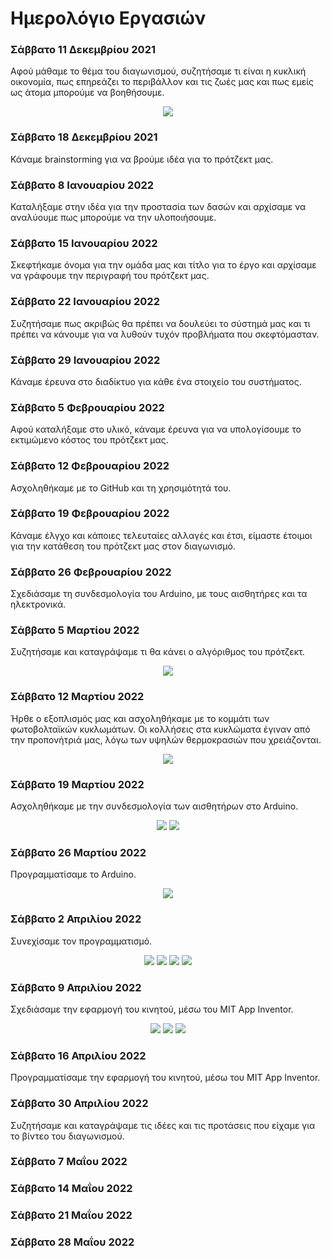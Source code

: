 # Ημερολόγιο Εργασιών

### Σάββατο 11 Δεκεμβρίου 2021
Αφού μάθαμε το θέμα του διαγωνισμού, συζητήσαμε τι είναι η κυκλική οικονομία, πως επηρεάζει το περιβάλλον και τις ζωές μας και πως εμείς ως άτομα μπορούμε να βοηθήσουμε.

<p align="center">
<img src="https://user-images.githubusercontent.com/28193137/164412650-3b6c9987-1af6-4497-86dd-0a74354ed076.jpg" />
</p>

### Σάββατο 18 Δεκεμβρίου 2021
Κάναμε brainstorming για να βρούμε ιδέα για το πρότζεκτ μας.

### Σάββατο 8 Ιανουαρίου 2022
Καταλήξαμε στην ιδέα για την προστασία των δασών και αρχίσαμε να αναλύουμε πως μπορούμε να την υλοποιήσουμε.

### Σάββατο 15 Ιανουαρίου 2022
Σκεφτήκαμε όνομα για την ομάδα μας και τίτλο για το έργο και αρχίσαμε να γράφουμε την περιγραφή του πρότζεκτ μας.

### Σάββατο 22 Ιανουαρίου 2022
Συζητήσαμε πως ακριβώς θα πρέπει να δουλεύει το σύστημά μας και τι πρέπει να κάνουμε για να λυθούν τυχόν προβλήματα που σκεφτόμασταν.

### Σάββατο 29 Ιανουαρίου 2022
Κάναμε έρευνα στο διαδίκτυο για κάθε ένα στοιχείο του συστήματος.

### Σάββατο 5 Φεβρουαρίου 2022
Αφού καταλήξαμε στο υλικό, κάναμε έρευνα για να υπολογίσουμε το εκτιμώμενο κόστος του πρότζεκτ μας.

### Σάββατο 12 Φεβρουαρίου 2022
Ασχοληθήκαμε με το GitHub και τη χρησιμότητά του.

### Σάββατο 19 Φεβρουαρίου 2022
Κάναμε έλγχο και κάποιες τελευταίες αλλαγές και έτσι, είμαστε έτοιμοι για την κατάθεση του πρότζεκτ μας στον διαγωνισμό.

### Σάββατο 26 Φεβρουαρίου 2022
Σχεδιάσαμε τη συνδεσμολογία του Arduino, με τους αισθητήρες και τα ηλεκτρονικά.

### Σάββατο 5 Μαρτίου 2022
Συζητήσαμε και καταγράψαμε τι θα κάνει ο αλγόριθμος του πρότζεκτ.
<p align="center">
<img src="https://user-images.githubusercontent.com/28193137/164451495-561714aa-2f93-438c-b879-9d9fc799fbdd.jpg" />
</p>

### Σάββατο 12 Μαρτίου 2022
Ήρθε ο εξοπλισμός μας και ασχοληθήκαμε με το κομμάτι των φωτοβολταϊκών κυκλωμάτων.
Οι κολλήσεις στα κυκλώματα έγιναν από την προπονήτριά μας, λόγω των υψηλών θερμοκρασιών που χρειάζονται.

<p align="center">
<img src="https://user-images.githubusercontent.com/28193137/164450330-2ec5a3d8-99bd-42ab-9c28-f20dcbeaba5a.jpg" />
</p>

### Σάββατο 19 Μαρτίου 2022
Ασχοληθήκαμε με την συνδεσμολογία των αισθητήρων στο Arduino.

<p align="center">
<img src="https://user-images.githubusercontent.com/28193137/164450757-8bb8d46c-bc0b-4fca-b1d8-0de107e523e1.jpg" />
<img src="https://user-images.githubusercontent.com/28193137/164451119-f740650c-8c36-4745-b686-988c7820276a.jpg" />
</p>

### Σάββατο 26 Μαρτίου 2022
Προγραμματίσαμε το Arduino.

<p align="center">
<img src="https://user-images.githubusercontent.com/28193137/164448799-7a54d560-d62e-40d6-9083-649db7d4c5f9.jpg" />
</p>

### Σάββατο 2 Απριλίου 2022
Συνεχίσαμε τον προγραμματισμό.

<p align="center">
<img src="https://user-images.githubusercontent.com/28193137/164449049-f5c4c9fb-f0eb-4809-966c-e90edbf51253.jpg" />
<img src="https://user-images.githubusercontent.com/28193137/164449062-98956ce6-098f-4a44-a6db-7d6f3162820c.jpg" />
<img src="https://user-images.githubusercontent.com/28193137/164449075-3268e368-8623-45c1-8329-db6b7cefde1c.jpg" />
<img src="https://user-images.githubusercontent.com/28193137/164449034-c8c50bed-4311-46ac-9c22-46993973817b.jpg" />
</p>

### Σάββατο 9 Απριλίου 2022
Σχεδιάσαμε την εφαρμογή του κινητού, μέσω του MIT App Inventor.

<p align="center">
<img src="https://user-images.githubusercontent.com/28193137/164448238-007fbe54-a151-4b60-b776-84738817c534.jpg" />
<img src="https://user-images.githubusercontent.com/28193137/164448216-1a98a34c-9144-48a9-81d4-c72b63ebabec.jpg" />
<img src="https://user-images.githubusercontent.com/28193137/164448184-1d4116e1-df70-4145-8578-1af1a09ec348.jpg" />
</p>

### Σάββατο 16 Απριλίου 2022
Προγραμματίσαμε την εφαρμογή του κινητού, μέσω του MIT App Inventor.

### Σάββατο 30 Απριλίου 2022
Συζητήσαμε και καταγράψαμε τις ιδέες και τις προτάσεις που είχαμε για το βίντεο του διαγωνισμού.

### Σάββατο 7 Μαΐου 2022

### Σάββατο 14 Μαΐου 2022

### Σάββατο 21 Μαΐου 2022

### Σάββατο 28 Μαΐου 2022
